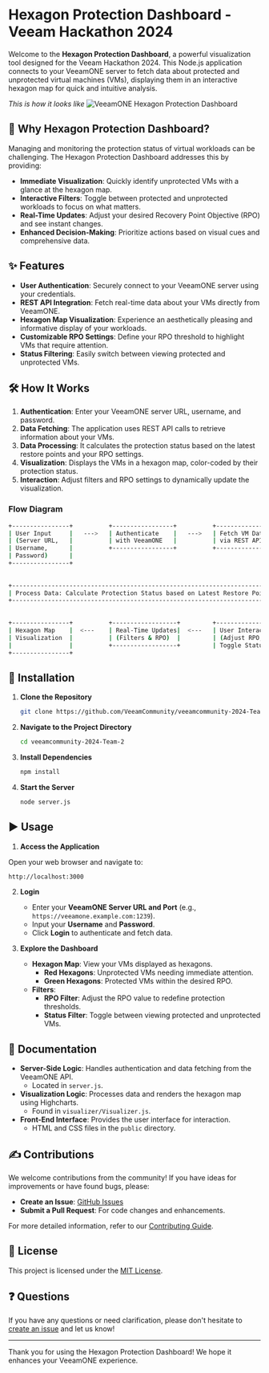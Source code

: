 # Hexagon Protection Dashboard - Veeam Hackathon 2024

Welcome to the **Hexagon Protection Dashboard**, a powerful visualization tool designed for the Veeam Hackathon 2024. This Node.js application connects to your VeeamONE server to fetch data about protected and unprotected virtual machines (VMs), displaying them in an interactive hexagon map for quick and intuitive analysis.

*This is how it looks like*
![VeeamONE Hexagon Protection Dashboard](https://jorgedelacruz.uk/wp-content/uploads/2024/09/veeam-community-hexagon-img.jpg)

## 🚀 Why Hexagon Protection Dashboard?

Managing and monitoring the protection status of virtual workloads can be challenging. The Hexagon Protection Dashboard addresses this by providing:

- **Immediate Visualization**: Quickly identify unprotected VMs with a glance at the hexagon map.
- **Interactive Filters**: Toggle between protected and unprotected workloads to focus on what matters.
- **Real-Time Updates**: Adjust your desired Recovery Point Objective (RPO) and see instant changes.
- **Enhanced Decision-Making**: Prioritize actions based on visual cues and comprehensive data.

## ✨ Features

- **User Authentication**: Securely connect to your VeeamONE server using your credentials.
- **REST API Integration**: Fetch real-time data about your VMs directly from VeeamONE.
- **Hexagon Map Visualization**: Experience an aesthetically pleasing and informative display of your workloads.
- **Customizable RPO Settings**: Define your RPO threshold to highlight VMs that require attention.
- **Status Filtering**: Easily switch between viewing protected and unprotected VMs.

## 🛠 How It Works

1. **Authentication**: Enter your VeeamONE server URL, username, and password.
2. **Data Fetching**: The application uses REST API calls to retrieve information about your VMs.
3. **Data Processing**: It calculates the protection status based on the latest restore points and your RPO settings.
4. **Visualization**: Displays the VMs in a hexagon map, color-coded by their protection status.
5. **Interaction**: Adjust filters and RPO settings to dynamically update the visualization.

### Flow Diagram

   ```bash
+----------------+          +-----------------+          +--------------------+
| User Input     |   --->   | Authenticate    |   --->   | Fetch VM Data      |
| (Server URL,   |          | with VeeamONE   |          | via REST API       |
| Username,      |          +-----------------+          +--------------------+
| Password)      |
+----------------+                                                           
                                                                               |
                                                                               v
+-----------------------------------------------------------------------------------+
| Process Data: Calculate Protection Status based on Latest Restore Points and RPO  |
+-----------------------------------------------------------------------------------+
                                                                               |
                                                                               v
+----------------+          +------------------+         +--------------------+
| Hexagon Map    |  <---    | Real-Time Updates|  <---   | User Interaction   |
| Visualization  |          | (Filters & RPO)  |         | (Adjust RPO,       |
|                |          +------------------+         | Toggle Status)     |
+----------------+                                           
   ```

## 📝 Installation

1. **Clone the Repository**

   ```bash
   git clone https://github.com/VeeamCommunity/veeamcommunity-2024-Team-2.git
   ```

2. **Navigate to the Project Directory**

   ```bash
   cd veeamcommunity-2024-Team-2
   ```

3. **Install Dependencies**

   ```bash
   npm install
   ```

4. **Start the Server**

   ```bash
   node server.js
   ```

## ▶️ Usage

1. **Access the Application**

Open your web browser and navigate to:

   ```bash
   http://localhost:3000
   ```
2. **Login**

   - Enter your **VeeamONE Server URL and Port** (e.g., `https://veeamone.example.com:1239`).
   - Input your **Username** and **Password**.
   - Click **Login** to authenticate and fetch data.

3. **Explore the Dashboard**

   - **Hexagon Map**: View your VMs displayed as hexagons.
     - **Red Hexagons**: Unprotected VMs needing immediate attention.
     - **Green Hexagons**: Protected VMs within the desired RPO.
   - **Filters**:
     - **RPO Filter**: Adjust the RPO value to redefine protection thresholds.
     - **Status Filter**: Toggle between viewing protected and unprotected VMs.

## 📗 Documentation

- **Server-Side Logic**: Handles authentication and data fetching from the VeeamONE API.
  - Located in `server.js`.
- **Visualization Logic**: Processes data and renders the hexagon map using Highcharts.
  - Found in `visualizer/Visualizer.js`.
- **Front-End Interface**: Provides the user interface for interaction.
  - HTML and CSS files in the `public` directory.

## ✍️ Contributions

We welcome contributions from the community! If you have ideas for improvements or have found bugs, please:

- **Create an Issue**: [GitHub Issues](https://github.com/VeeamCommunity/veeamcommunity-2024-Team-2/issues)
- **Submit a Pull Request**: For code changes and enhancements.

For more detailed information, refer to our [Contributing Guide](CONTRIBUTING.md).

## 🤝 License

This project is licensed under the [MIT License](LICENSE).

## ❓ Questions

If you have any questions or need clarification, please don't hesitate to [create an issue](https://github.com/VeeamCommunity/veeamcommunity-2024-Team-2/issues/new/choose) and let us know!

---

Thank you for using the Hexagon Protection Dashboard! We hope it enhances your VeeamONE experience.